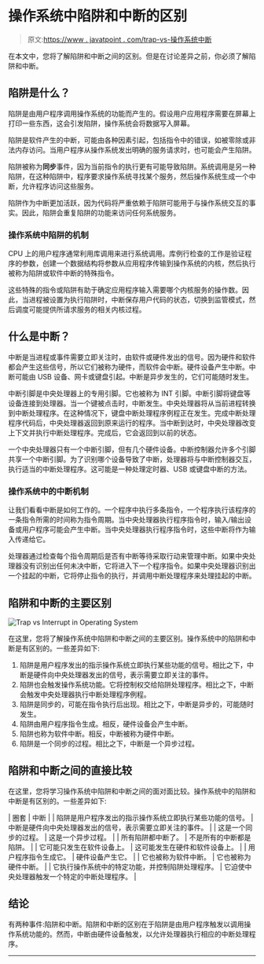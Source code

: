 # 操作系统中陷阱和中断的区别

> 原文:[https://www . javatpoint . com/trap-vs-操作系统中断](https://www.javatpoint.com/trap-vs-interrupt-in-operating-system)

在本文中，您将了解陷阱和中断之间的区别。但是在讨论差异之前，你必须了解陷阱和中断。

## 陷阱是什么？

陷阱是由用户程序调用操作系统的功能而产生的。假设用户应用程序需要在屏幕上打印一些东西，这会引发陷阱，操作系统会将数据写入屏幕。

陷阱是软件产生的中断，可能由各种因素引起，包括指令中的错误，如被零除或非法内存访问。当用户程序从操作系统发出明确的服务请求时，也可能会产生陷阱。

陷阱被称为**同步**事件，因为当前指令的执行更有可能导致陷阱。系统调用是另一种陷阱，在这种陷阱中，程序要求操作系统寻找某个服务，然后操作系统生成一个中断，允许程序访问这些服务。

陷阱作为中断更加活跃，因为代码将严重依赖于陷阱可能用于与操作系统交互的事实。因此，陷阱会重复陷阱的功能来访问任何系统服务。

### 操作系统中陷阱的机制

CPU 上的用户程序通常利用库调用来进行系统调用。库例行检查的工作是验证程序的参数，创建一个数据结构将参数从应用程序传输到操作系统的内核，然后执行被称为陷阱或软件中断的特殊指令。

这些特殊的指令或陷阱有助于确定应用程序输入需要哪个内核服务的操作数。因此，当进程被设置为执行陷阱时，中断保存用户代码的状态，切换到监管模式，然后调度可能提供所请求服务的相关内核过程。

## 什么是中断？

中断是当进程或事件需要立即关注时，由软件或硬件发出的信号。因为硬件和软件都会产生这些信号，所以它们被称为硬件，而软件会中断。硬件设备产生中断。中断可能由 USB 设备、网卡或键盘引起。中断是异步发生的，它们可能随时发生。

中断引脚是中央处理器上的专用引脚。它也被称为 INT 引脚。中断引脚将键盘等设备连接到处理器。当一个键被点击时，中断发生。中央处理器将从当前进程转换到中断处理程序。在这种情况下，键盘中断处理程序例程正在发生。完成中断处理程序代码后，中央处理器返回到原来运行的程序。当中断到达时，中央处理器改变上下文并执行中断处理程序。完成后，它会返回到以前的状态。

一个中央处理器只有一个中断引脚，但有几个硬件设备。中断控制器允许多个引脚共享一个中断引脚。为了识别哪个设备导致了中断，处理器将与中断控制器交互，执行适当的中断处理程序。这可能是一种处理定时器、USB 或键盘中断的方法。

### 操作系统中的中断机制

让我们看看中断是如何工作的。一个程序中执行多条指令，一个程序执行该程序的一条指令所需的时间称为指令周期。当中央处理器执行程序指令时，输入/输出设备或用户程序可能会产生中断。当中央处理器执行程序指令时，这些中断将作为输入传递给它。

处理器通过检查每个指令周期后是否有中断等待采取行动来管理中断。如果中央处理器没有识别出任何未决中断，它将进入下一个程序指令。如果中央处理器识别出一个挂起的中断，它将停止指令的执行，并调用中断处理程序来处理挂起的中断。

## 陷阱和中断的主要区别

![Trap vs Interrupt in Operating System](../Images/96eda823830c3a9a94544787518af6fe.png)

在这里，您将了解操作系统中陷阱和中断之间的主要区别。操作系统中的陷阱和中断是有区别的。一些差异如下:

1.  陷阱是用户程序发出的指示操作系统立即执行某些功能的信号。相比之下，中断是硬件向中央处理器发出的信号，表示需要立即关注的事件。
2.  陷阱也会触发操作系统功能。它将控制权交给陷阱处理程序。相比之下，中断会触发中央处理器执行中断处理程序例程。
3.  陷阱是同步的，可能在指令执行后出现。相比之下，中断是异步的，可能随时发生。
4.  陷阱由用户程序指令生成。相反，硬件设备会产生中断。
5.  陷阱也称为软件中断。相反，中断被称为硬件中断。
6.  陷阱是一个同步的过程。相比之下，中断是一个异步过程。

## 陷阱和中断之间的直接比较

在这里，您将学习操作系统中陷阱和中断之间的面对面比较。操作系统中的陷阱和中断是有区别的。一些差异如下:

| 圈套 | 中断 |
| 陷阱是用户程序发出的指示操作系统立即执行某些功能的信号。 | 中断是硬件向中央处理器发出的信号，表示需要立即关注的事件。 |
| 这是一个同步的过程。 | 这是一个异步过程。 |
| 所有陷阱都中断了。 | 不是所有的中断都是陷阱。 |
| 它可能只发生在软件设备上。 | 这可能发生在硬件和软件设备上。 |
| 用户程序指令生成它。 | 硬件设备产生它。 |
| 它也被称为软件中断。 | 它也被称为硬件中断。 |
| 它执行操作系统中的特定功能，并控制陷阱处理程序。 | 它迫使中央处理器触发一个特定的中断处理程序。 |

## 结论

有两种事件:陷阱和中断。陷阱和中断的区别在于陷阱是由用户程序触发以调用操作系统功能的。然而，中断由硬件设备触发，以允许处理器执行相应的中断处理程序。

* * *